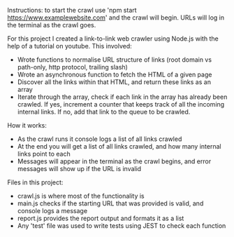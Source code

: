 Instructions: to start the crawl use 'npm start https://www.examplewebsite.com' and the crawl will begin. URLs will log in the terminal as the crawl goes.


For this project I created a link-to-link web crawler using Node.js with the help of a tutorial on youtube. This involved:
  - Wrote functions to normalise URL structure of links (root domain vs path-only, http protocol, trailing slash)
  - Wrote an asynchronous function to fetch the HTML of a given page
  - Discover all the links within that HTML, and return these links as an array
  - Iterate through the array, check if each link in the array has already been crawled. If yes, increment a counter that keeps track of all the incoming internal links. If no, add that link to the queue to be crawled.


How it works:
- As the crawl runs it console logs a list of all links crawled
- At the end you will get a list of all links crawled, and how many internal links point to each
- Messages will appear in the terminal as the crawl begins, and error messages will show up if the URL is invalid


Files in this project:
- crawl.js is where most of the functionality is
- main.js checks if the starting URL that was provided is valid, and console logs a message
- report.js provides the report output and formats it as a list
- Any 'test' file was used to write tests using JEST to check each function
